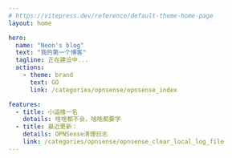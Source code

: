 ```yaml
---
# https://vitepress.dev/reference/default-theme-home-page
layout: home

hero:
  name: "Neon's blog"
  text: "我的第一个博客"
  tagline: 正在建设中...
  actions:
    - theme: brand
      text: GO
      link: /categories/opnsense/opnsense_index

features:
  - title: 小运维一名
    details: 啥啥都不会，啥啥都要学
  - title: 最近更新：
    details: OPNSense清理日志
    link: /categories/opnsense/opnsense_clear_local_log_file
---
```


